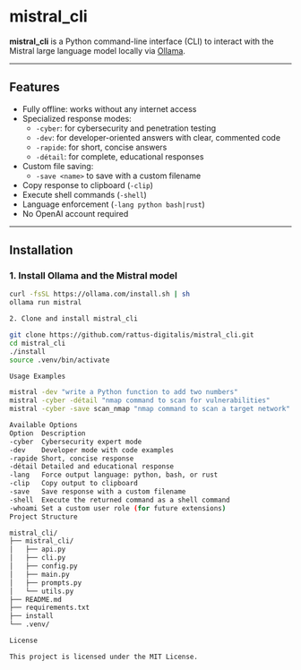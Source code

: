 # mistral_cli

**mistral_cli** is a Python command-line interface (CLI) to interact with the Mistral large language model locally via [Ollama](https://ollama.com).

---

## Features

- Fully offline: works without any internet access
- Specialized response modes:
  - `-cyber`: for cybersecurity and penetration testing
  - `-dev`: for developer-oriented answers with clear, commented code
  - `-rapide`: for short, concise answers
  - `-détail`: for complete, educational responses
- Custom file saving:
  - `-save <name>` to save with a custom filename
- Copy response to clipboard (`-clip`)
- Execute shell commands (`-shell`)
- Language enforcement (`-lang python bash|rust`)
- No OpenAI account required

---

## Installation

### 1. Install Ollama and the Mistral model

```bash
curl -fsSL https://ollama.com/install.sh | sh
ollama run mistral

2. Clone and install mistral_cli

git clone https://github.com/rattus-digitalis/mistral_cli.git
cd mistral_cli
./install
source .venv/bin/activate

Usage Examples

mistral -dev "write a Python function to add two numbers"
mistral -cyber -détail "nmap command to scan for vulnerabilities"
mistral -cyber -save scan_nmap "nmap command to scan a target network"

Available Options
Option	Description
-cyber	Cybersecurity expert mode
-dev	Developer mode with code examples
-rapide	Short, concise response
-détail	Detailed and educational response
-lang	Force output language: python, bash, or rust
-clip	Copy output to clipboard
-save	Save response with a custom filename
-shell	Execute the returned command as a shell command
-whoami	Set a custom user role (for future extensions)
Project Structure

mistral_cli/
├── mistral_cli/
│   ├── api.py
│   ├── cli.py
│   ├── config.py
│   ├── main.py
│   ├── prompts.py
│   └── utils.py
├── README.md
├── requirements.txt
├── install
└── .venv/

License

This project is licensed under the MIT License.